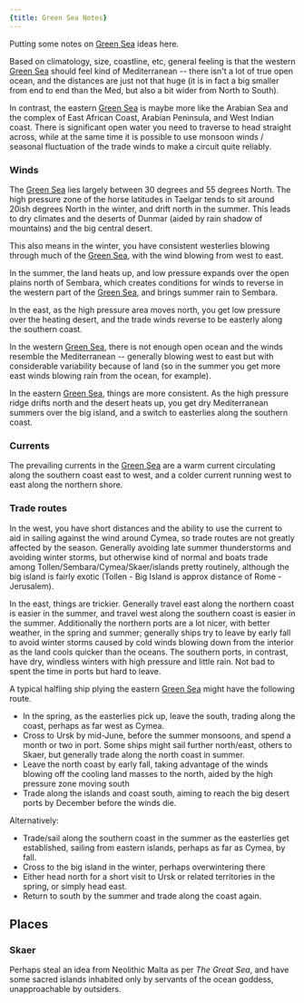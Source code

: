 ```yaml
---
{title: Green Sea Notes}
---
```


Putting some notes on [Green Sea](<../../gazetteer/green-sea.md>) ideas here.

Based on climatology, size, coastline, etc, general feeling is that the western [Green Sea](<../../gazetteer/green-sea.md>) should feel kind of Mediterranean -- there isn't a lot of true open ocean, and the distances are just not that huge (it is in fact a big smaller from end to end than the Med, but also a bit wider from North to South).

In contrast, the eastern [Green Sea](<../../gazetteer/green-sea.md>) is maybe more like the Arabian Sea and the complex of East African Coast, Arabian Peninsula, and West Indian coast. There is significant open water you need to traverse to head straight across, while at the same time it is possible to use monsoon winds / seasonal fluctuation of the trade winds to make a circuit quite reliably. 

### Winds

The [Green Sea](<../../gazetteer/green-sea.md>) lies largely between 30 degrees and 55 degrees North. The high pressure zone of the horse latitudes in Taelgar tends to sit around 20ish degrees North in the winter, and drift north in the summer. This leads to dry climates and the deserts of Dunmar (aided by rain shadow of mountains) and the big central desert. 

This also means in the winter, you have consistent westerlies blowing through much of the [Green Sea](<../../gazetteer/green-sea.md>), with the wind blowing from west to east. 

In the summer, the land heats up, and low pressure expands over the open plains north of Sembara, which creates conditions for winds to reverse in the western part of the [Green Sea](<../../gazetteer/green-sea.md>), and brings summer rain to Sembara. 

In the east, as the high pressure area moves north, you get low pressure over the heating desert, and the trade winds reverse to be easterly along the southern coast.

In the western [Green Sea](<../../gazetteer/green-sea.md>), there is not enough open ocean and the winds resemble the Mediterranean -- generally blowing west to east but with considerable variability because of land (so in the summer you get more east winds blowing rain from the ocean, for example). 

In the eastern [Green Sea](<../../gazetteer/green-sea.md>), things are more consistent. As the high pressure ridge drifts north and the desert heats up, you get dry Mediterranean summers over the big island, and a switch to easterlies along the southern coast. 

### Currents

The prevailing currents in the [Green Sea](<../../gazetteer/green-sea.md>) are a warm current circulating along the southern coast east to west, and a colder current running west to east along the northern shore. 

### Trade routes

In the west, you have short distances and the ability to use the current to aid in sailing against the wind around Cymea, so trade routes are not greatly affected by the season. Generally avoiding late summer thunderstorms and avoiding winter storms, but otherwise kind of normal and boats trade among Tollen/Sembara/Cymea/Skaer/islands pretty routinely, although the big island is fairly exotic (Tollen - Big Island is approx distance of Rome - Jerusalem).

In the east, things are trickier. Generally travel east along the northern coast is easier in the summer, and travel west along the southern coast is easier in the summer. Additionally the northern ports are a lot nicer, with better weather, in the spring and summer; generally ships try to leave by early fall to avoid winter storms caused by cold winds blowing down from the interior as the land cools quicker than the oceans. The southern ports, in contrast, have dry, windless winters with high pressure and little rain. Not bad to spent the time in ports but hard to leave. 

A typical halfling ship plying the eastern [Green Sea](<../../gazetteer/green-sea.md>) might have the following route. 
- In the spring, as the easterlies pick up, leave the south, trading along the coast, perhaps as far west as Cymea.
- Cross to Ursk by mid-June, before the summer monsoons, and spend a month or two in port. Some ships might sail further north/east, others to Skaer, but generally trade along the north coast in summer.  
- Leave the north coast by early fall, taking advantage of the winds blowing off the cooling land masses to the north, aided by the high pressure zone moving south
- Trade along the islands and coast south, aiming to reach the big desert ports by December before the winds die. 

Alternatively:
- Trade/sail along the southern coast in the summer as the easterlies get established, sailing from eastern islands, perhaps as far as Cymea, by fall. 
- Cross to the big island in the winter, perhaps overwintering there
- Either head north for a short visit to Ursk or related territories in the spring, or simply head east. 
- Return to south by the summer and trade along the coast again. 


## Places

### Skaer

Perhaps steal an idea from Neolithic Malta as per *The Great Sea*, and have some sacred islands inhabited only by servants of the ocean goddess, unapproachable by outsiders. 